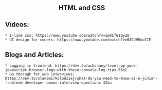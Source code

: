 <h2 align="center"> HTML and CSS </h2>

## Videos:
	* 1-line css: https://www.youtube.com/watch?v=qm0IfG1GyZU
	* UI design for coders: https://www.youtube.com/watch?v=0JCUH5daCCE

## Blogs and Articles:
	* Logging in frontend: https://dev.to/ackshaey/level-up-your-javascript-browser-logs-with-these-console-log-tips-55o2
	* Go thorugh for web interviews: https://dev.to/slawomirkolodziej/what-do-you-need-to-know-as-a-junior-frontend-developer-bonus-interview-questions-32ba

